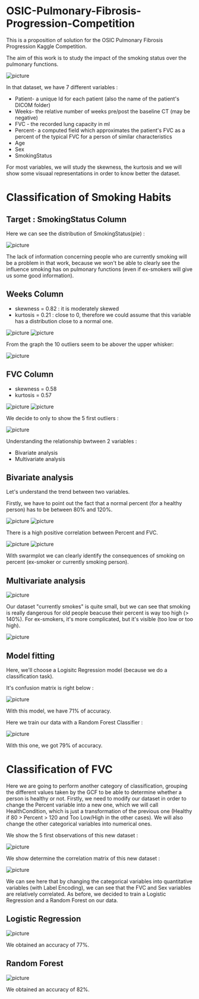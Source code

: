# OSIC-Pulmonary-Fibrosis-Progression-Competition

This is a proposition of solution for the OSIC Pulmonary Fibrosis Progression Kaggle Competition.

The aim of this work is to study the impact of the smoking status over the pulmonary functions.

![picture](https://github.com/pberjon/OSIC-Pulmonary-Fibrosis-Progression-Competition/blob/main/images/tab1.PNG)

In that dataset, we have 7 different variables :

   + Patient- a unique Id for each patient (also the name of the patient's DICOM folder)
   + Weeks- the relative number of weeks pre/post the baseline CT (may be negative)
   + FVC - the recorded lung capacity in ml
   + Percent- a computed field which approximates the patient's FVC as a percent of the typical FVC for a person of similar characteristics
   + Age
   + Sex
   + SmokingStatus
   
For most variables, we will study the skewness, the kurtosis and we will show some visuaal representations in order to know better the dataset.

# Classification of Smoking Habits

## Target : SmokingStatus Column

Here we can see the distribution of SmokingStatus(pie) : 

![picture](https://github.com/pberjon/OSIC-Pulmonary-Fibrosis-Progression-Competition/blob/main/images/pie.PNG)

The lack of information concerning people who are currently smoking will be a problem in that work, because we won't be able to clearly see the influence smoking has on pulmonary functions (even if ex-smokers will give us some good information).

## Weeks Column

   + skewness = 0.82 : it is moderately skewed
   + kurtosis = 0.21 : close to 0, therefore we could assume that this variable has a distribution close to a normal one.

![picture](https://github.com/pberjon/OSIC-Pulmonary-Fibrosis-Progression-Competition/blob/main/images/weeks1.PNG)
![picture](https://github.com/pberjon/OSIC-Pulmonary-Fibrosis-Progression-Competition/blob/main/images/weeks2.PNG)

From the graph the 10 outliers seem to be abover the upper whisker:

![picture](https://github.com/pberjon/OSIC-Pulmonary-Fibrosis-Progression-Competition/blob/main/images/tab2.PNG)

## FVC Column

   + skewness = 0.58
   + kurtosis = 0.57
   
![picture](https://github.com/pberjon/OSIC-Pulmonary-Fibrosis-Progression-Competition/blob/main/images/fvc1.PNG)
![picture](https://github.com/pberjon/OSIC-Pulmonary-Fibrosis-Progression-Competition/blob/main/images/fvc2.PNG)

We decide to only to show the 5 first outliers :

![picture](https://github.com/pberjon/OSIC-Pulmonary-Fibrosis-Progression-Competition/blob/main/images/tab3.PNG)

Understanding the relationship bwtween 2 variables :

   + Bivariate analysis
   + Multivariate analysis

## Bivariate analysis

Let's understand the trend between two variables.

Firstly, we have to point out the fact that a normal percent (for a healthy person) has to be between 80% and 120%.

![picture](https://github.com/pberjon/OSIC-Pulmonary-Fibrosis-Progression-Competition/blob/main/images/lineplot1.PNG)
![picture](https://github.com/pberjon/OSIC-Pulmonary-Fibrosis-Progression-Competition/blob/main/images/heatmap1.PNG)

There is a high positive correlation between Percent and FVC.

![picture](https://github.com/pberjon/OSIC-Pulmonary-Fibrosis-Progression-Competition/blob/main/images/lineplot2.PNG)
![picture](https://github.com/pberjon/OSIC-Pulmonary-Fibrosis-Progression-Competition/blob/main/images/swarmplot1.PNG)

With swarmplot we can clearly identify the consequences of smoking on percent (ex-smoker or currently smoking person).

## Multivariate analysis

![picture](https://github.com/pberjon/OSIC-Pulmonary-Fibrosis-Progression-Competition/blob/main/images/scatterplot1.PNG)

Our dataset "currently smokes" is quite small, but we can see that smoking is really dangerous for old people beacuse their percent is way too high (> 140%). For ex-smokers, it's more complicated, but it's visible (too low or too high).

![picture](https://github.com/pberjon/OSIC-Pulmonary-Fibrosis-Progression-Competition/blob/main/images/scatterplot2.PNG)

## Model fitting

Here, we'll choose a Logisitc Regression model (because we do a classification task).

It's confusion matrix is right below : 

![picture](https://github.com/pberjon/OSIC-Pulmonary-Fibrosis-Progression-Competition/blob/main/images/cm1.PNG)

With this model, we have 71% of accuracy.

Here we train our data with a Random Forest Classifier : 

![picture](https://github.com/pberjon/OSIC-Pulmonary-Fibrosis-Progression-Competition/blob/main/images/cm2.PNG)

With this one, we got 79% of accuracy.

# Classification of FVC

Here we are going to perform another category of classification, grouping the different values taken by the GCF to be able to determine whether a person is healthy or not. Firstly, we need to modify our dataset in order to change the Percent variable into a new one, which we will call HealthCondition, which is just a transformation of the previous one (Healthy if 80 > Percent > 120 and Too Low/High in the other cases). We will also change the other categorical variables into numerical ones.

We show the 5 first observations of this new dataset : 

![picture](https://github.com/pberjon/OSIC-Pulmonary-Fibrosis-Progression-Competition/blob/main/images/tab4.PNG)

We show determine the correlation matrix of this new dataset : 

![picture](https://github.com/pberjon/OSIC-Pulmonary-Fibrosis-Progression-Competition/blob/main/images/corr1.PNG)

We can see here that by changing the categorical variables into quantitative variables (with Label Encoding), we can see that the FVC and Sex variables are relatively correlated.
As before, we decided to train a Logistic Regression and a Random Forest on our data. 

## Logistic Regression

![picture](https://github.com/pberjon/OSIC-Pulmonary-Fibrosis-Progression-Competition/blob/main/images/cm3.PNG)

We obtained an accuracy of 77%.

## Random Forest

![picture](https://github.com/pberjon/OSIC-Pulmonary-Fibrosis-Progression-Competition/blob/main/images/cm4.PNG)

We obtained an accuracy of 82%.
